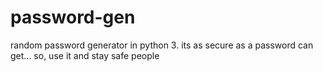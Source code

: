 # password-gen
random password generator in python 3. its as secure as a password can get... so, use it and stay safe people
